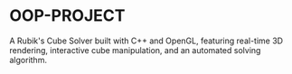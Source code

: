 # OOP-PROJECT

A Rubik's Cube Solver built with C++ and OpenGL, featuring real-time 3D rendering, interactive cube manipulation, and an automated solving algorithm.
